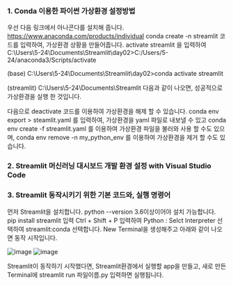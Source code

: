 ### 1. Conda 이용한 파이썬 가상환경 설정방법
우선 다음 링크에서 아나콘다를 설치해 줍니다. 
https://www.anaconda.com/products/individual 
conda create -n streamlit 코드를 입력하여, 가상환경 상황을 만들어줍니다.
activate streamlit 을 입력하여
C:\Users\5-24\Documents\Streamlit\day02>C:/Users/5-24/anaconda3/Scripts/activate

(base) C:\Users\5-24\Documents\Streamlit\day02>conda activate streamlit

(streamlit) C:\Users\5-24\Documents\Streamlit
다음과 같이 나오면, 성공적으로 가상환경을 실행 한 것입니다.

다음으로 deactivate 코드를 이용하여 가상환경을 해제 할 수 있습니다.
conda env export > steamlit.yaml 를 입력하여, 가상환경을 yaml 파일로 내보낼 수 있고
conda env create -f streamlit.yaml 를 이용하여 가상환경 파일을 불러와 사용 할 수도 있으며,
conda env remove -n my_python_env 를 이용하여 가상환경을 제거 할 수도 있습니다.

### 2. Streamlit 머신러닝 대시보드 개발 환경 설정 with Visual Studio Code


### 3. Streamlit 동작시키기 위한 기본 코드와, 실행 명령어
먼저 Streamlit을 설치합니다.
python --version 3.6이상이어야 설치 가능합니다.
pip install streamlit 입력
Ctrl + Shift + P 입력하여 Python : Selct Interpreter 선택하여 streamlit:conda 선택합니다.
New Terminal을 생성해주고 아래와 같이 나오면 동작 시작입니다.

![image](https://user-images.githubusercontent.com/78472987/110298037-74703780-8037-11eb-9d49-3b52a5baf2b5.png)
![image](https://user-images.githubusercontent.com/78472987/110297953-560a3c00-8037-11eb-9695-bf4a683bc425.png)

Streamlit이 동작하기 시작했다면, Streamlit환경에서 실행할 app을 만들고, 새로 만든 Terminal에 streamlit run 파일이름.py 입력하면 실행됩니다.

